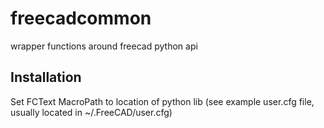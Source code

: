 # freecadcommon
wrapper functions around freecad python api


Installation
------------

Set FCText MacroPath to location of python lib  (see example user.cfg file, usually located in ~/.FreeCAD/user.cfg)
